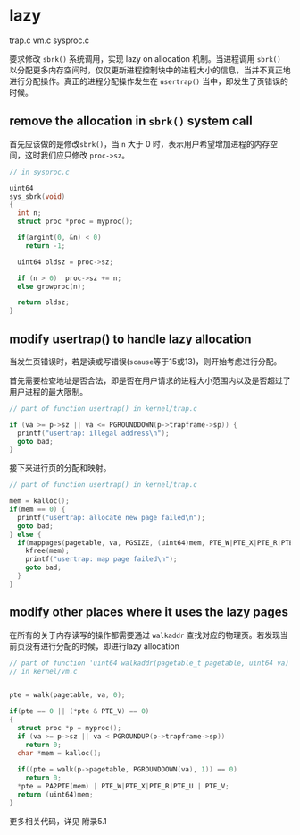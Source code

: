 # lazy

trap.c
vm.c
sysproc.c

要求修改 `sbrk()` 系统调用，实现 lazy on allocation 机制。当进程调用 `sbrk()` 以分配更多内存空间时，仅仅更新进程控制块中的进程大小的信息，当并不真正地进行分配操作。真正的进程分配操作发生在 `usertrap()` 当中，即发生了页错误的时候。

## remove the allocation in `sbrk()` system call

首先应该做的是修改`sbrk()`，当 `n` 大于 0 时，表示用户希望增加进程的内存空间，这时我们应只修改 `proc->sz`。

```c
// in sysproc.c

uint64
sys_sbrk(void)
{
  int n;
  struct proc *proc = myproc();

  if(argint(0, &n) < 0)
    return -1;

  uint64 oldsz = proc->sz;

  if (n > 0)  proc->sz += n;
  else growproc(n);

  return oldsz;
}
```

## modify usertrap() to handle lazy allocation

当发生页错误时，若是读或写错误(`scause`等于15或13)，则开始考虑进行分配。

首先需要检查地址是否合法，即是否在用户请求的进程大小范围内以及是否超过了用户进程的最大限制。

```c
// part of function usertrap() in kernel/trap.c

if (va >= p->sz || va <= PGROUNDDOWN(p->trapframe->sp)) {
  printf("usertrap: illegal address\n");
  goto bad;
}
```

接下来进行页的分配和映射。

```c
// part of function usertrap() in kernel/trap.c

mem = kalloc();
if(mem == 0) {
  printf("usertrap: allocate new page failed\n");
  goto bad;
} else {
  if(mappages(pagetable, va, PGSIZE, (uint64)mem, PTE_W|PTE_X|PTE_R|PTE_U) != 0) {
    kfree(mem);
    printf("usertrap: map page failed\n");
    goto bad;
  }
}
```

## modify other places where it uses the lazy pages

在所有的关于内存读写的操作都需要通过 `walkaddr` 查找对应的物理页。若发现当前页没有进行分配的时候，即进行lazy allocation

```c
// part of function 'uint64 walkaddr(pagetable_t pagetable, uint64 va)' 
// in kernel/vm.c


pte = walk(pagetable, va, 0);

if(pte == 0 || (*pte & PTE_V) == 0)
{
  struct proc *p = myproc();
  if (va >= p->sz || va < PGROUNDUP(p->trapframe->sp))
    return 0;
  char *mem = kalloc();
  
  if((pte = walk(p->pagetable, PGROUNDDOWN(va), 1)) == 0)
    return 0;
  *pte = PA2PTE(mem) | PTE_W|PTE_X|PTE_R|PTE_U | PTE_V;
  return (uint64)mem;
}
```

更多相关代码，详见 附录5.1